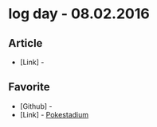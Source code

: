 # log day - 08.02.2016

## Article

- \[Link\] - []()


## Favorite

- \[Github\] - []()
- \[Link\] - [Pokestadium](www.pokestadium.com/)
